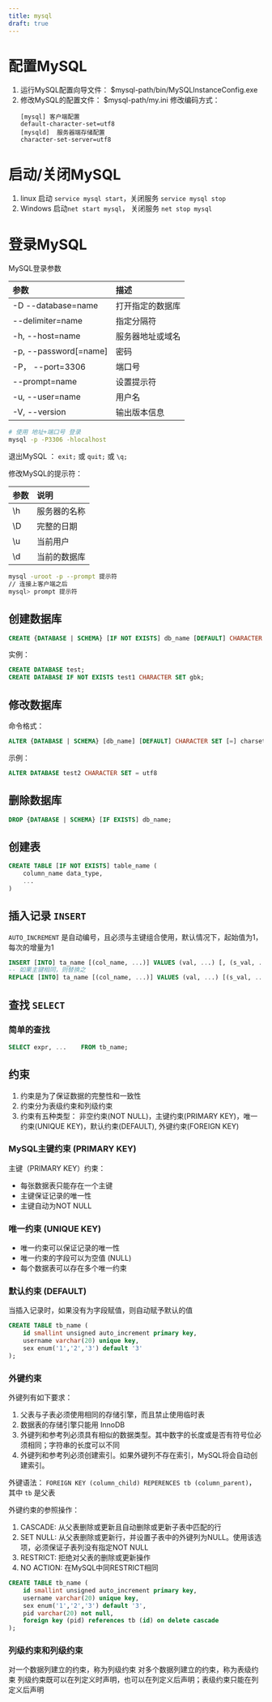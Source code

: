 ```yaml
---
title: mysql
draft: true
---
```


# 配置MySQL
1. 运行MySQL配置向导文件： $mysql-path/bin/MySQLInstanceConfig.exe
2. 修改MySQL的配置文件： $mysql-path/my.ini
    修改编码方式：
     ```
     [mysql] 客户端配置
    default-character-set=utf8
    [mysqld]  服务器端存储配置
    character-set-server=utf8
     ```

# 启动/关闭MySQL
1. linux 启动 `service mysql start`，关闭服务 `service mysql stop`
2. Windows 启动`net start mysql`， 关闭服务 `net stop mysql`

# 登录MySQL
MySQL登录参数

参数                | 描述
:------------------| :----------------
-D --database=name | 打开指定的数据库
--delimiter=name   | 指定分隔符
-h, --host=name    | 服务器地址或域名
-p, --password[=name] | 密码
-P， --port=3306    | 端口号
--prompt=name       | 设置提示符
-u, --user=name    | 用户名
-V, --version      | 输出版本信息

```bash
# 使用 地址+端口号 登录
mysql -p -P3306 -hlocalhost
```

退出MySQL ： `exit;`  或 `quit;` 或  `\q;`

修改MySQL的提示符：

参数         | 说明
:-----------| :----------
\h | 服务器的名称
\D | 完整的日期
\u | 当前用户
\d | 当前的数据库

```bash
mysql -uroot -p --prompt 提示符
// 连接上客户端之后
mysql> prompt 提示符
```



## 创建数据库
```sql
CREATE {DATABASE | SCHEMA} [IF NOT EXISTS] db_name [DEFAULT] CHARACTER SET [=] charset_name
```
实例：
```sql
CREATE DATABASE test;
CREATE DATABASE IF NOT EXISTS test1 CHARACTER SET gbk;
```

## 修改数据库
命令格式：
```sql
ALTER {DATABASE | SCHEMA} [db_name] [DEFAULT] CHARACTER SET [=] charset_name;
```
示例：
```sql
ALTER DATABASE test2 CHARACTER SET = utf8
```

## 删除数据库
```sql
DROP {DATABASE | SCHEMA} [IF EXISTS] db_name;
```


## 创建表
```sql
CREATE TABLE [IF NOT EXISTS] table_name (
    column_name data_type,
    ...
)
```

## 插入记录 `INSERT`
`AUTO_INCREMENT` 是自动编号，且必须与主键组合使用，默认情况下，起始值为1，每次的增量为1


```sql
INSERT [INTO] ta_name [(col_name, ...)] VALUES (val, ...) [, (s_val, ...)]
-- 如果主键相同，则替换之
REPLACE [INTO] ta_name [(col_name, ...)] VALUES (val, ...) [(s_val, ...)]
```

## 查找 `SELECT`
### 简单的查找
```sql
SELECT expr, ...    FROM tb_name;
```


## 约束
1. 约束是为了保证数据的完整性和一致性
2. 约束分为表级约束和列级约束
3. 约束有五种类型： 非空约束(NOT NULL)，主键约束(PRIMARY KEY)，唯一约束(UNIQUE KEY)，默认约束(DEFAULT), 外键约束(FOREIGN KEY)

### MySQL主键约束 (PRIMARY KEY)
主键（PRIMARY KEY）约束：
- 每张数据表只能存在一个主键
- 主键保证记录的唯一性
- 主键自动为NOT NULL

### 唯一约束 (UNIQUE KEY)
- 唯一约束可以保证记录的唯一性
- 唯一约束的字段可以为空值 (NULL)
- 每个数据表可以存在多个唯一约束

### 默认约束 (DEFAULT)
当插入记录时，如果没有为字段赋值，则自动赋予默认的值

```sql
CREATE TABLE tb_name (
    id smallint unsigned auto_increment primary key,
    username varchar(20) unique key,
    sex enum('1','2','3') default '3'
);
```

### 外键约束
外键列有如下要求：
1. 父表与子表必须使用相同的存储引擎，而且禁止使用临时表
2. 数据表的存储引擎只能用 InnoDB
3. 外键列和参考列必须具有相似的数据类型。其中数字的长度或是否有符号位必须相同；字符串的长度可以不同
4. 外键列和参考列必须创建索引。如果外键列不存在索引，MySQL将会自动创建索引。 

外键语法： `FOREIGN KEY (column_child) REPERENCES tb (column_parent)`， 其中 `tb` 是父表

外键约束的参照操作：
1. CASCADE: 从父表删除或更新且自动删除或更新子表中匹配的行
2. SET NULL: 从父表删除或更新行，并设置子表中的外键列为NULL。使用该选项，必须保证子表列没有指定NOT NULL
3. RESTRICT: 拒绝对父表的删除或更新操作
4. NO ACTION: 在MySQL中同RESTRICT相同

```sql
CREATE TABLE tb_name (
    id smallint unsigned auto_increment primary key,
    username varchar(20) unique key,
    sex enum('1','2','3') default '3',
    pid varchar(20) not null,
    foreign key (pid) references tb (id) on delete cascade
);
```

### 列级约束和列级约束
对一个数据列建立的约束，称为列级约束
对多个数据列建立的约束，称为表级约束
列级约束既可以在列定义时声明，也可以在列定义后声明；表级约束只能在列定义后声明